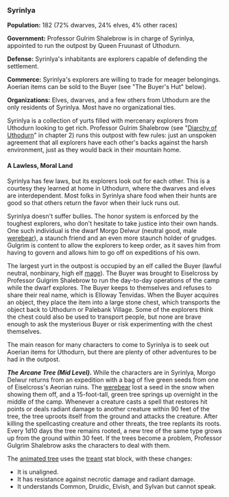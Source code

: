 ### Syrinlya

**Population:** 182 (72% dwarves, 24% elves, 4% other races)

**Government:** Professor Gulrim Shalebrow is in charge of Syrinlya, appointed to run the outpost by Queen Fruunast of Uthodurn.

**Defense:** Syrinlya's inhabitants are explorers capable of defending the settlement.

**Commerce:** Syrinlya's explorers are willing to trade for meager belongings. Aoerian items can be sold to the Buyer (see "The Buyer's Hut" below).

**Organizations:** Elves, dwarves, and a few others from Uthodurn are the only residents of Syrinlya. Most have no organizational ties.

Syrinlya is a collection of yurts filled with mercenary explorers from Uthodurn looking to get rich. Professor Gulrim Shalebrow (see "[Diarchy of Uthodurn](https://www.dndbeyond.com/sources/egtw/factions-and-societies#DiarchyofUthodurn "Diarchy of Uthodurn")" in chapter 2) runs this outpost with few rules: just an unspoken agreement that all explorers have each other's backs against the harsh environment, just as they would back in their mountain home.

#### A Lawless, Moral Land

Syrinlya has few laws, but its explorers look out for each other. This is a courtesy they learned at home in Uthodurn, where the dwarves and elves are interdependent. Most folks in Syrinlya share food when their hunts are good so that others return the favor when their luck runs out.

Syrinlya doesn't suffer bullies. The honor system is enforced by the toughest explorers, who don't hesitate to take justice into their own hands. One such individual is the dwarf Morgo Delwur (neutral good, male [werebear](https://www.dndbeyond.com/monsters/werebear)), a staunch friend and an even more staunch holder of grudges. Gulgrim is content to allow the explorers to keep order, as it saves him from having to govern and allows him to go off on expeditions of his own.

The largest yurt in the outpost is occupied by an elf called the Buyer (lawful neutral, nonbinary, high elf [mage](https://www.dndbeyond.com/monsters/mage)). The Buyer was brought to Eiselcross by Professor Gulgrim Shalebrow to run the day-to-day operations of the camp while the dwarf explores. The Buyer keeps to themselves and refuses to share their real name, which is Elloway Tenvidas. When the Buyer acquires an object, they place the item into a large stone chest, which transports the object back to Uthodurn or Palebank Village. Some of the explorers think the chest could also be used to transport people, but none are brave enough to ask the mysterious Buyer or risk experimenting with the chest themselves.

The main reason for many characters to come to Syrinlya is to seek out Aoerian items for Uthodurn, but there are plenty of other adventures to be had in the outpost.

_**The Arcane Tree (Mid Level).**_ While the characters are in Syrinlya, Morgo Delwur returns from an expedition with a bag of five green seeds from one of Eiselcross's Aeorian ruins. The [werebear](https://www.dndbeyond.com/monsters/werebear) lost a seed in the snow when showing them off, and a 15-foot-tall, green tree springs up overnight in the middle of the camp. Whenever a creature casts a spell that restores hit points or deals radiant damage to another creature within 90 feet of the tree, the tree uproots itself from the ground and attacks the creature. After killing the spellcasting creature and other threats, the tree replants its roots. Every 1d10 days the tree remains rooted, a new tree of the same type grows up from the ground within 30 feet. If the trees become a problem, Professor Gulgrim Shalebrow asks the characters to deal with them.

The [animated tree](https://www.dndbeyond.com/monsters/animated-tree) uses the [treant](https://www.dndbeyond.com/monsters/treant) stat block, with these changes:

-   It is unaligned.
-   It has resistance against necrotic damage and radiant damage.
-   It understands Common, Druidic, Elvish, and Sylvan but cannot speak.